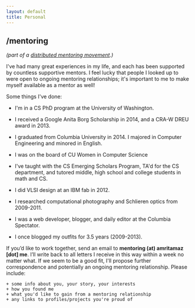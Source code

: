 ```yaml
---
layout: default
title: Personal
---
```



<div id="pagetitle"><h2> /mentoring </h2></div>

*(part of a [distributed mentoring movement](http://www.mentoring.is).)*

I've had many great experiences in my life, and each has been supported by countless supportive mentors. I feel lucky that people I looked up to were open to ongoing mentoring relationships; it's important to me to make myself available as a mentor as well!

Some things I've done:

+ I'm in a CS PhD program at the University of Washington.

+ I received a Google Anita Borg Scholarship in 2014, and a CRA-W DREU award in 2013. 

+ I graduated from Columbia University in 2014. I majored in Computer Engineering and minored in English.

+ I was on the board of CU Women in Computer Science

+ I've taught with the CS Emerging Scholars Program, TA'd for the CS department, and tutored middle, high school and college students in math and CS.

+ I did VLSI design at an IBM fab in 2012.

+ I researched computational photography and Schlieren optics from 2009-2011.

+ I was a web developer, blogger, and daily editor at the Columbia Spectator.

+ I once blogged my outfits for 3.5 years (2009-2013). 

If you’d like to work together, send an email to **mentoring (at) amritamaz [dot] me**. I’ll write back to all letters I receive in this way within a week no matter what. If we seem to be a good fit, I'll propose further correspondence and potentially an ongoing mentoring relationship. Please include:

	+ some info about you, your story, your interests
	+ how you found me
	+ what you'd like to gain from a mentoring relationship
	+ any links to profiles/projects you're proud of
